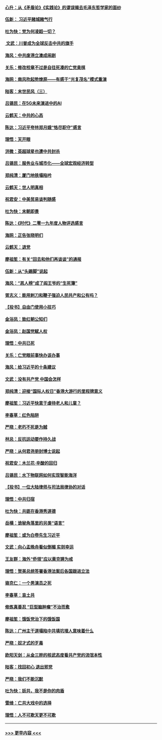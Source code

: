 #### [心升：从《矛盾论》《实践论》的谬误揭去毛泽东哲学家的面纱](../pages/nsc993/n11736962.md?t=12211944) 
#### [伍新： 习近平赌城赌气行](../pages/nsc993/n11736929.md?t=12211944) 
#### [吐为快：党为何凌蹈一切？](../pages/nsc993/n11736915.md?t=12211944) 
#### [ 文武：川普成为全球反击中共的旗手](../pages/nsc993/n11736882.md?t=12211944) 
#### [海风：中共废港立澳成闹剧](../pages/nsc993/n11735857.md?t=12211944) 
#### [关乐：修改校章不过是自往死凑的亡党臭棋](../pages/nsc993/n11735097.md?t=12211944) 
#### [海网：南风吹起势燎原——有感于“光复茂名”模式重演](../pages/nsc993/n11732308.md?t=12211944) 
#### [陆客：末世民风（三）](../pages/nsc993/n11732211.md?t=12211944) 
#### [吕锡民：在5G未来演进中的AI](../pages/nsc993/n11730010.md?t=12211944) 
#### [云鹤天：中共的心态](../pages/nsc993/n11729906.md?t=12211944) 
#### [陈达：习近平夸林郑月娥“恪尽职守”感言](../pages/nsc993/n11729881.md?t=12211944) 
#### [理悟：天开眼](../pages/nsc993/n11729699.md?t=12211944) 
#### [洪微：英超球星也遭中共封杀](../pages/nsc993/n11727243.md?t=12211944) 
#### [吕锡民：服务业与城市化——全球宏观经济转型](../pages/nsc993/n11725845.md?t=12211944) 
#### [郑纯清：厦门地铁塌陷吟](../pages/nsc993/n11725813.md?t=12211944) 
#### [云鹤天：世人明真相](../pages/nsc993/n11725621.md?t=12211944) 
#### [祝君安：中美贸易谈判随感](../pages/nsc993/n11725609.md?t=12211944) 
#### [吐为快：末朝即景](../pages/nsc993/n11723365.md?t=12211944) 
#### [陈达：《时代》二零一九年度人物评选感言](../pages/nsc993/n11723337.md?t=12211944) 
#### [海网：正告张晓明们](../pages/nsc993/n11723228.md?t=12211944) 
#### [云鹤天：退党](../pages/nsc993/n11723056.md?t=12211944) 
#### [廖祖笙：有关“回去和他们再谈谈”的通报](../pages/nsc993/n11722442.md?t=12211944) 
#### [伍新：从“头踢脚”说起](../pages/nsc993/n11722429.md?t=12211944) 
#### [海风：“恶人榜”成了阎王爷的“生死簿”](../pages/nsc993/n11722272.md?t=12211944) 
#### [胥志义：能用剌刀和鞭子强迫人民共产和公有吗？](../pages/nsc993/n11720569.md?t=12211944) 
#### [【投书】自由门使用小技巧](../pages/nsc993/n11720180.md?t=12211944) 
#### [金浴凤：致红朝公知们](../pages/nsc993/n11720563.md?t=12211944) 
#### [金浴凤：赵国党赋人权](../pages/nsc993/n11720533.md?t=12211944) 
#### [理悟：中共已死](../pages/nsc993/n11720233.md?t=12211944) 
#### [关乐：亡党眼前事快办该办事](../pages/nsc993/n11719160.md?t=12211944) 
#### [海风：给习近平的十条建议](../pages/nsc993/n11717616.md?t=12211944) 
#### [文武：没有共产党 中国会怎样](../pages/nsc993/n11717584.md?t=12211944) 
#### [郑纯清：迎接“国际人权日”香港大游行的里程牌意义](../pages/nsc993/n11717417.md?t=12211944) 
#### [廖祖笙：习近平快意于虐待老人和儿童？](../pages/nsc993/n11715313.md?t=12211944) 
#### [李春草：红色陷阱](../pages/nsc993/n11715029.md?t=12211944) 
#### [严晓：老朽不死是为贼](../pages/nsc993/n11712910.md?t=12211944) 
#### [林忌：反抗运动要作持久战](../pages/nsc993/n11712623.md?t=12211944) 
#### [严晓：从何君尧册封博士说起](../pages/nsc993/n11712465.md?t=12211944) 
#### [祝君安：木兰花·辛酸的回归](../pages/nsc993/n11712381.md?t=12211944) 
#### [吕锡民：水下物联网如何实现智能海洋](../pages/nsc993/n11711158.md?t=12211944) 
#### [【投书】一位大陆律师与司法局律协的对话](../pages/nsc993/n11709675.md?t=12211944) 
#### [理悟：中共归宿](../pages/nsc993/n11710059.md?t=12211944) 
#### [吐为快：共匪在香港秀道德](../pages/nsc993/n11709979.md?t=12211944) 
#### [岳横：诡秘角落里的另类“语言”](../pages/nsc993/n11709792.md?t=12211944) 
#### [廖祖笙：或为白卷先生习近平](../pages/nsc993/n11708330.md?t=12211944) 
#### [文武：向心孟晚舟看似倒楣 实则幸运](../pages/nsc993/n11708236.md?t=12211944) 
#### [王友群：海外“侨领”应以黄克锵为戒](../pages/nsc993/n11706176.md?t=12211944) 
#### [理悟：贺美总统签署香港法案后各国跟进立法](../pages/nsc993/n11706853.md?t=12211944) 
#### [骆克仁：一个男演员之死](../pages/nsc993/n11706677.md?t=12211944) 
#### [李春草：哀土共](../pages/nsc993/n11706255.md?t=12211944) 
#### [修炼真善忍 “巨型脑肿瘤”不治而愈](../pages/nsc993/n11705340.md?t=12211944) 
#### [廖祖笙：饿饭党治下的饿饭国](../pages/nsc993/n11705085.md?t=12211944) 
#### [陈达：广州主干道塌陷中共填坑埋人意味着什么](../pages/nsc993/n11705046.md?t=12211944) 
#### [严晓：奴才式的歹毒](../pages/nsc993/n11704826.md?t=12211944) 
#### [欧阳天剑：从金三胖的核武态度看共产党的流氓本性](../pages/nsc993/n11702238.md?t=12211944) 
#### [陆客：找回初心 退出邪党](../pages/nsc993/n11702213.md?t=12211944) 
#### [严晓：我们不能沉默](../pages/nsc993/n11702110.md?t=12211944) 
#### [吐为快：妖共，我不是你的肉盾](../pages/nsc993/n11701366.md?t=12211944) 
#### [雪绮：亡共大戏中的选择](../pages/nsc993/n11699922.md?t=12211944) 
#### [理悟：人不可欺天更不可欺](../pages/nsc993/n11699657.md?t=12211944) 

----
#### [ >>> 更早内容 <<< ](../indexes/nsc993-earlier.md)
